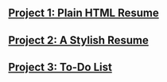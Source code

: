 ## [Project 1: Plain HTML Resume](https://van6e.github.io/CS3744/p1.html)

## [Project 2: A Stylish Resume](https://van6e.github.io/CS3744/p2.html)

## [Project 3: To-Do List](https://van6e.github.io/CS3722/index.html)
